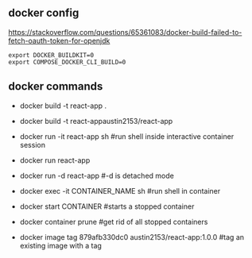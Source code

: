 ## docker config
https://stackoverflow.com/questions/65361083/docker-build-failed-to-fetch-oauth-token-for-openjdk

```
export DOCKER_BUILDKIT=0
export COMPOSE_DOCKER_CLI_BUILD=0
```

## docker commands
- docker build -t react-app .
- docker build -t react-appaustin2153/react-app

- docker run -it react-app sh #run shell inside interactive container session 
- docker run react-app
- docker run -d react-app #-d is detached mode

- docker exec -it CONTAINER_NAME sh #run shell in container

- docker start CONTAINER #starts a stopped container

- docker container prune #get rid of all stopped containers

- docker image tag 879afb330dc0 austin2153/react-app:1.0.0 #tag an existing image with a tag


